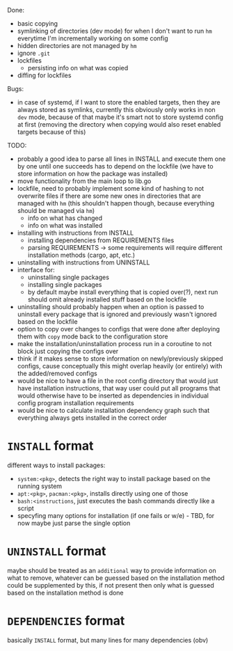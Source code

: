 Done:
- basic copying
- symlinking of directories (dev mode) for when I don't want to run `hm` everytime I'm incrementally
  working on some config
- hidden directories are not managed by `hm`
- ignore `.git`
- lockfiles
    + persisting info on what was copied
- diffing for lockfiles

Bugs:
- in case of systemd, if I want to store the enabled targets, then they are always stored as
  symlinks, currently this obviously only works in non `dev` mode, because of that maybe it's smart
  not to store systemd config at first (removing the directory when copying would also reset enabled
  targets because of this)

TODO:

- probably a good idea to parse all lines in INSTALL and execute them one by one until one succeeds
has to depend on the lockfile (we have to store information on how the package was installed)
- move functionality from the main loop to lib.go
- lockfile, need to probably implement some kind of hashing to not overwrite files if there are some
  new ones in directories that are managed with `hm` (this shouldn't happen though, because everything
  should be managed via `hm`)
    + info on what has changed
    + info on what was installed
- installing with instructions from INSTALL
    + installing dependencies from REQUIREMENTS files
    + parsing REQUIREMENTS -> some requirements will require different installation methods (cargo,
    apt, etc.)
- uninstalling with instructions from UNINSTALL
- interface for:
    + uninstalling single packages
    + installing single packages
    + by default maybe install everything that is copied over(?), next run
      should omit already installed stuff based on the lockfile
- uninstalling should probably happen when an option is passed to uninstall every package that is ignored
  and previously wasn't ignored based on the lockfile
- option to copy over changes to configs that were done after deploying them with `copy` mode back to the configuration store
- make the installation/uninstallation process run in a coroutine to not block just copying the configs over
- think if it makes sense to store information on newly/previously skipped configs, cause conceptually this might overlap heavily (or entirely) with the added/removed configs
- would be nice to have a file in the root config directory that would just have installation instructions, that way user could put all programs that would otherwise have to be inserted as dependencies in individual config program installation requirements
- would be nice to calculate installation dependency graph such that everything always gets installed in the correct order


# `INSTALL` format

different ways to install packages:
- `system:<pkg>`, detects the right way to install package based on the running system
- `apt:<pkg>`, `pacman:<pkg>`, installs directly using one of those
- `bash:<instructions`, just executes the bash commands directly like a script
- specyfing many options for installation (if one fails or w/e) - TBD, for now maybe just parse the single option

# `UNINSTALL` format

maybe should be treated as an `additional` way to provide information on what
to remove, whatever can be guessed based on the installation method could be
supplemented by this, if not present then only what is guessed based on the
installation method is done

# `DEPENDENCIES` format

basically `INSTALL` format, but many lines for many dependencies (obv)
